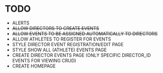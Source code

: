 # TODO

* ALERTS
* ~~ALLOW DIRECTORS TO CREATE EVENTS~~
* ~~ALLOW EVENTS TO BE ASSIGNED AUTOMATICALLY TO DIRECTORS~~
* ALLOW ATHLETES TO REGISTER FOR EVENTS
* STYLE DIRECTOR EVENT REGISTRATION/EDIT PAGE
* STYLE SHOW ALL (ATHLETE) EVENTS PAGE
* CREATE DIRECTOR EVENTS PAGE (ONLY SPECIFIC DIRECTOR_ID EVENTS FOR VIEWING CRUD)
* CREATE HOMEPAGE